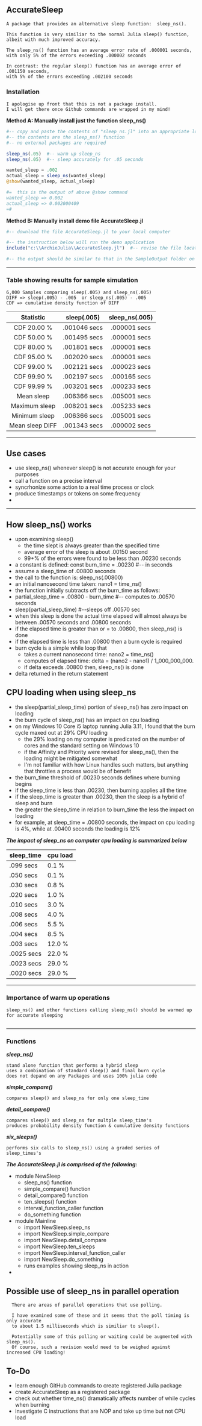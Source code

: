 ## AccurateSleep
```
A package that provides an alternative sleep function:  sleep_ns().

This function is very similiar to the normal Julia sleep() function,
albeit with much improved accuracy.

The sleep_ns() function has an average error rate of .000001 seconds,
with only 5% of the errors exceeding .000002 seconds

In contrast: the regular sleep() function has an average error of .001150 seconds,
with 5% of the errors exceeding .002100 seconds
```
### Installation
```
I apologise up front that this is not a package install.
I will get there once Github commands are wrapped in my mind!
```

**Method A: Manually install just the function sleep_ns()**
```julia
#-- copy and paste the contents of "sleep_ns.jl" into an appropriate location in your Julia application
#-- the contents are the sleep_ns() function
#-- no external packages are required 

sleep_ns(.05)  #-- warm up sleep_ns
sleep_ns(.05)  #-- sleep accurately for .05 seconds

wanted_sleep = .002
actual_sleep = sleep_ns(wanted_sleep)
@show(wanted_sleep, actual_sleep)

#=  this is the output of above @show command
wanted_sleep => 0.002
actual_sleep => 0.002000409
=#

```
**Method B: Manually install demo file AccurateSleep.jl**
```julia
#-- download the file AccurateSleep.jl to your local computer

#-- the instruction below will run the demo application
include("c:\\ArchieJulia\\AccurateSleep.jl")  #-- revise the file location specific to your Julia installation

#-- the output should be similar to that in the SampleOutput folder on GitHub

```


-----------
### Table showing results for sample simulation
```
6,000 Samples comparing sleep(.005) and sleep_ns(.005)
DIFF => sleep(.005) - .005  or sleep_ns(.005) - .005
CDF => cumulative density function of DIFF
```

  Statistic            |   sleep(.005)           | sleep_ns(.005)                 
:-------------------:  |  :-------------------:  | :-----------------:
CDF 20.00 %            |  .001046 secs           |  .000001 secs
CDF 50.00 %            |  .001495 secs           |  .000001 secs
CDF 80.00 %            |  .001801 secs           |  .000001 secs
CDF 95.00 %            |  .002020 secs           |  .000001 secs
CDF 99.00 %            |  .002121 secs           |  .000023 secs
CDF 99.90 %            |  .002197 secs           |  .000165 secs
CDF 99.99 %            |  .003201 secs           |  .000233 secs
Mean sleep             |  .006366 secs           |  .005001 secs
Maximum sleep          |  .008201 secs           |  .005233 secs
Minimum sleep          |  .006366 secs           |  .005001 secs
Mean sleep DIFF        |  .001343 secs           |  .000002 secs


----------
## Use cases
* use sleep_ns() whenever sleep() is not accurate enough for your purposes
* call a function on a precise interval
* syncrhonize some action to a real time process or clock
* produce timestamps or tokens on some frequency
* 

-------------
## How sleep_ns() works 
  * upon examining sleep()
    * the time slept is always greater than the specified time
    * average error of the sleep is about .00150 second
    * 99+% of the errors were found to be less than .00230 seconds
  * a constant is defined: const burn_time = .00230  #-- in seconds
  * assume a sleep_time of .00800 seconds
  * the call to the function is:  sleep_ns(.00800)
  * an initial nanosecond time taken: nano1 = time_ns()
  * the function initially subtracts off the burn_time as follows:
  *   partial_sleep_time = .00800 - burn_time  #-- computes to .00570 seconds
  *   sleep(partial_sleep_time)  #--sleeps off .00570 sec
  * when this sleep is done the actual time elapsed will almost always be between .00570 seconds and .00800 seconds
  * if the elapsed time is greater than or = to .00800, then sleep_ns() is done
  * if the elapsed time is less than .00800 then a burn cycle is required
  * burn cycle is a simple while loop that
    * takes a current nanosecond time:  nano2 = time_ns()
    * computes of elapsed time: delta = (nano2 - nano1) / 1_000_000_000.
    * if delta exceeds .00800 then, sleep_ns() is done
  * delta returned in the return statement 
  
## CPU loading when using sleep_ns
* the sleep(partial_sleep_time) portion of sleep_ns() has zero impact on loading
* the burn cycle of sleep_ns() has an impact on cpu loading
* on my Windows 10 Core i5 laptop running Julia 3.11, I found that the burn cycle maxed out at 29% CPU loading
  * the 29% loading on my computer is predicated on the number of cores and the standard setting on Windows 10
  * if the Affinity and Priority were revised for sleep_ns(), then the loading might be mitigated somewhat
  * I'm not familiar with how Linux handles such matters, but anything that throttles a process would be of benefit
* the burn_time threshold of .00230 seconds defines where burning begins
* if the sleep_time is less than .00230, then burning applies all the time
* if the sleep_time is greater than .00230, then the sleep is a hybrid of sleep and burn
* the greater the sleep_time in relation to burn_time the less the impact on loading
* for example, at sleep_time = .00800 seconds, the impact on cpu loading is 4%, while at .00400 seconds the loading is 12%


***The impact of sleep_ns on computer cpu loading is summarized below***

sleep_time   |        cpu load  
-----------  |        --------  
  .099 secs  |         0.1 %
  .050 secs  |         0.1 %    
  .030 secs  |         0.8 %
  .020 secs  |         1.0 %
  .010 secs  |         3.0 %
  .008 secs  |         4.0 %
  .006 secs  |         5.5 %
  .004 secs  |         8.5 %
  .003 secs  |        12.0 %
  .0025 secs |        22.0 %
  .0023 secs |        29.0 %
  .0020 secs |        29.0 %


-----------
### Importance of warm up operations
```
sleep_ns() and other functions calling sleep_ns() should be warmed up for accurate sleeping
  
```
---------------  
### Functions 
***sleep_ns()***
```
stand alone function that performs a hybrid sleep
uses a combination of standard sleep() and final burn cycle
does not depand on any Packages and uses 100% julia code
```
***simple_compare()***
```
compares sleep() and sleep_ns for only one sleep_time
```
***detail_compare()***
```
compares sleep() and sleep_ns for multple sleep_time's
produces probability density function & cumulative density functions
```
***six_sleeps()***
```
performs six calls to sleep_ns() using a graded series of sleep_times's
``` 
 
 ***The AccurateSleep.jl is comprised of the following:***
 * module NewSleep
   * sleep_ns() function
   * simple_compare() function
   * detail_compare() function
   * ten_sleeps() function
   * interval_function_caller function
   * do_something function
 * module Mainline
   * import NewSleep.sleep_ns
   * import NewSleep.simple_compare
   * import NewSleep.detail_compare
   * import NewSleep.ten_sleeps
   * import NewSleep.interval_function_caller
   * import NewSleep.do_something
   * runs examples showing sleep_ns in action
 * 

## Possible use of sleep_ns in parallel operation
```
  There are areas of parallel operations that use polling.
  
  I have examined some of these and it seems that the poll timing is only accurate
  to about 1.5 milliseconds which is similiar to sleep().
  
  Potentially some of this polling or waiting could be augmented with sleep_ns().
  Of course, such a revision would need to be weighed against increased CPU loading!
```


## To-Do
* learn enough GitHub commands to create registered Julia package
* create AccurateSleep as a registered package
* check out whether time_ns() dramatically affects number of while cycles when burning
* investigate C instructions that are NOP and take up time but not CPU load
